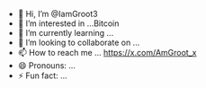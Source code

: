 - 👋 Hi, I’m @IamGroot3
- 👀 I’m interested in ...Bitcoin
- 🌱 I’m currently learning ...
- 💞️ I’m looking to collaborate on ...
- 📫 How to reach me ... https://x.com/AmGroot_x
- 😄 Pronouns: ...
- ⚡ Fun fact: ... 

<!---
IamGroot3/IamGroot3 is a ✨ special ✨ repository because its `README.md` (this file) appears on your GitHub profile.
You can click the Preview link to take a look at your changes.
--->
